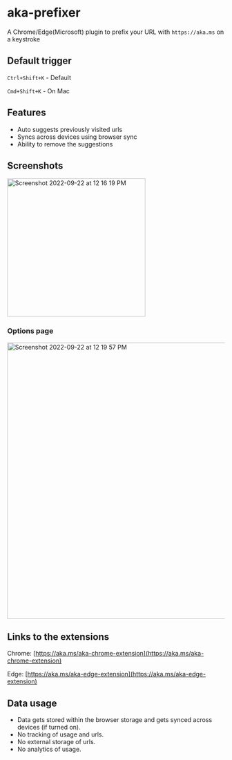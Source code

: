 # aka-prefixer

A Chrome/Edge(Microsoft) plugin to prefix your URL with `https://aka.ms` on a keystroke

## Default trigger

`Ctrl+Shift+K` - Default

`Cmd+Shift+K` - On Mac


## Features

* Auto suggests previously visited urls
* Syncs across devices using browser sync
* Ability to remove the suggestions

## Screenshots

<img width="320" alt="Screenshot 2022-09-22 at 12 16 19 PM" src="https://user-images.githubusercontent.com/380340/191796166-ea21efcd-c4a7-4fab-be2a-6a216a19d7cc.png">

### Options page

<img width="640" alt="Screenshot 2022-09-22 at 12 19 57 PM" src="https://user-images.githubusercontent.com/380340/191796196-f86313e5-162f-4cc0-a957-1c8f62824d5c.png">


## Links to the extensions

Chrome: [https://aka.ms/aka-chrome-extension](https://aka.ms/aka-chrome-extension)

Edge: [https://aka.ms/aka-edge-extension](https://aka.ms/aka-edge-extension)

## Data usage

* Data gets stored within the browser storage and gets synced across devices (if turned on).
* No tracking of usage and urls.
* No external storage of urls.
* No analytics of usage.
